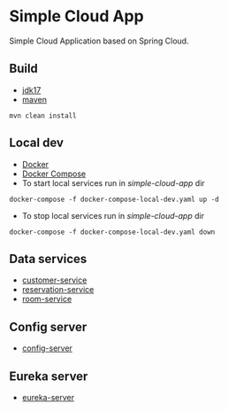 # Simple Cloud App

Simple Cloud Application based on Spring Cloud.

## Build

- [jdk17](https://adoptium.net/)
- [maven](https://maven.apache.org/)

```shell
mvn clean install
```

## Local dev

- [Docker](https://docs.docker.com/get-docker/)
- [Docker Compose](https://docs.docker.com/get-docker/)
- To start local services run in _simple-cloud-app_ dir

```shell
docker-compose -f docker-compose-local-dev.yaml up -d
```

- To stop local services run in _simple-cloud-app_ dir

```shell
docker-compose -f docker-compose-local-dev.yaml down
```

## Data services

- [customer-service](./customer-service/README.md)
- [reservation-service](./reservation-service/README.md)
- [room-service](./room-service/README.md) 

## Config server

- [config-server](./config-server/README.md)

## Eureka server

- [eureka-server](./eureka-server/README.md)
